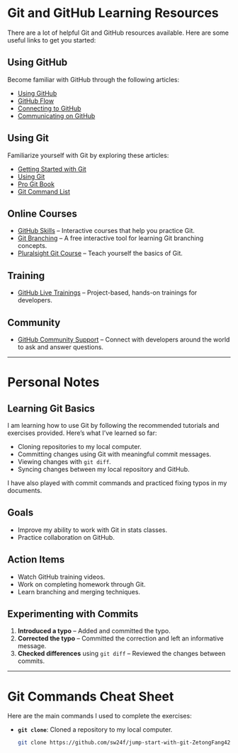 # Git and GitHub Learning Resources

There are a lot of helpful Git and GitHub resources available. Here are some useful links to get you started:

## Using GitHub
Become familiar with GitHub through the following articles:

- [Using GitHub](https://guides.github.com/)
- [GitHub Flow](https://guides.github.com/introduction/flow/)
- [Connecting to GitHub](https://docs.github.com/en/github/authenticating-to-github/connecting-to-github-with-ssh)
- [Communicating on GitHub](https://guides.github.com/features/issues/)

## Using Git
Familiarize yourself with Git by exploring these articles:

- [Getting Started with Git](https://git-scm.com/book/en/v2/Getting-Started-Git-Basics)
- [Using Git](https://git-scm.com/)
- [Pro Git Book](https://git-scm.com/book/en/v2)
- [Git Command List](https://git-scm.com/docs)

## Online Courses
- [GitHub Skills](https://skills.github.com/) – Interactive courses that help you practice Git.
- [Git Branching](https://learngitbranching.js.org/) – A free interactive tool for learning Git branching concepts.
- [Pluralsight Git Course](https://www.pluralsight.com/) – Teach yourself the basics of Git.

## Training
- [GitHub Live Trainings](https://services.github.com/) – Project-based, hands-on trainings for developers.

## Community
- [GitHub Community Support](https://github.community/) – Connect with developers around the world to ask and answer questions.

---

# Personal Notes
## Learning Git Basics
I am learning how to use Git by following the recommended tutorials and exercises provided. Here’s what I’ve learned so far:

- Cloning repositories to my local computer.
- Committing changes using Git with meaningful commit messages.
- Viewing changes with `git diff`.
- Syncing changes between my local repository and GitHub.

I have also played with commit commands and practiced fixing typos in my documents.

## Goals
- Improve my ability to work with Git in stats classes.
- Practice collaboration on GitHub.
  
## Action Items
- Watch GitHub training videos.
- Work on completing homework through Git.
- Learn branching and merging techniques.

## Experimenting with Commits
1. **Introduced a typo** – Added and committed the typo.
2. **Corrected the typo** – Committed the correction and left an informative message.
3. **Checked differences** using `git diff` – Reviewed the changes between commits.

---

# Git Commands Cheat Sheet

Here are the main commands I used to complete the exercises:

- **`git clone`**: Cloned a repository to my local computer.
  
  ```bash
  git clone https://github.com/sw24f/jump-start-with-git-ZetongFang420.git